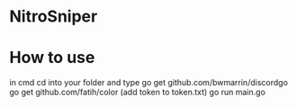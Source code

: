 # NitroSniper

# How to use

in cmd cd into your folder and type 
go get github.com/bwmarrin/discordgo
go get github.com/fatih/color
(add token to token.txt)
go run main.go
